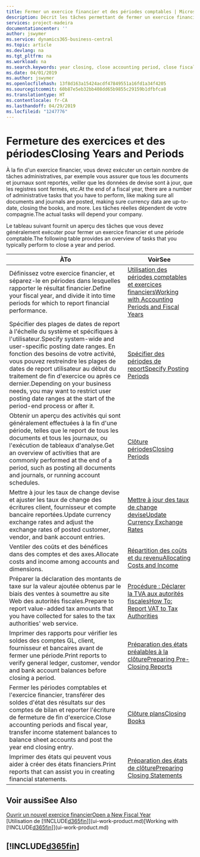 ```yaml
---
title: Fermer un exercice financier et des périodes comptables | Microsoft Docs
description: Décrit les tâches permettant de fermer un exercice financier ou une période comptable, par exemple, en vérifiant que les documents et les journaux sont reportés et en vérifiant les soldes bancaires.
services: project-madeira
documentationcenter: ''
author: jswymer
ms.service: dynamics365-business-central
ms.topic: article
ms.devlang: na
ms.tgt_pltfrm: na
ms.workload: na
ms.search.keywords: year closing, close accounting period, close fiscal year, bank account detailed trial balance
ms.date: 04/01/2019
ms.author: jswymer
ms.openlocfilehash: 13f8d163a15424acdf47849551a16fd1a34f4205
ms.sourcegitcommit: 60b87e5eb32bb408dd65b9855c29159b1dfbfca8
ms.translationtype: HT
ms.contentlocale: fr-CA
ms.lasthandoff: 04/29/2019
ms.locfileid: "1247776"
---
```

# <a name="closing-years-and-periods"></a><span data-ttu-id="a7a4c-103">Fermeture des exercices et des périodes</span><span class="sxs-lookup"><span data-stu-id="a7a4c-103">Closing Years and Periods</span></span>
<span data-ttu-id="a7a4c-104">À la fin d'un exercice financier, vous devez exécuter un certain nombre de tâches administratives, par exemple vous assurer que tous les documents et journaux sont reportés, veiller que les données de devise sont à jour, que les registres sont fermés, etc.</span><span class="sxs-lookup"><span data-stu-id="a7a4c-104">At the end of a fiscal year, there are a number of administrative tasks that you have to perform, like making sure all documents and journals are posted, making sure currency data are up-to-date, closing the books, and more.</span></span> <span data-ttu-id="a7a4c-105">Les tâches réelles dépendent de votre compagnie.</span><span class="sxs-lookup"><span data-stu-id="a7a4c-105">The actual tasks will depend your company.</span></span>

<span data-ttu-id="a7a4c-106">Le tableau suivant fournit un aperçu des tâches que vous devez généralement exécuter pour fermer un exercice financier et une période comptable.</span><span class="sxs-lookup"><span data-stu-id="a7a4c-106">The following table provides an overview of tasks that you typically perform to close a year and period.</span></span>

| <span data-ttu-id="a7a4c-107">À</span><span class="sxs-lookup"><span data-stu-id="a7a4c-107">To</span></span> | <span data-ttu-id="a7a4c-108">Voir</span><span class="sxs-lookup"><span data-stu-id="a7a4c-108">See</span></span> |
| --- | --- |
| <span data-ttu-id="a7a4c-109">Définissez votre exercice financier, et séparez-le en périodes dans lesquelles rapporter le résultat financier.</span><span class="sxs-lookup"><span data-stu-id="a7a4c-109">Define your fiscal year, and divide it into time periods for which to report financial performance.</span></span> | [<span data-ttu-id="a7a4c-110">Utilisation des périodes comptables et exercices financiers</span><span class="sxs-lookup"><span data-stu-id="a7a4c-110">Working with Accounting Periods and Fiscal Years</span></span>](finance-accounting-periods-and-fiscal-years.md)|
| <span data-ttu-id="a7a4c-111">Spécifier des plages de dates de report à l'échelle du système et spécifiques à l'utilisateur.</span><span class="sxs-lookup"><span data-stu-id="a7a4c-111">Specify system-wide and user-specific posting date ranges.</span></span> <span data-ttu-id="a7a4c-112">En fonction des besoins de votre activité, vous pouvez restreindre les plages de dates de report utilisateur au début du traitement de fin d'exercice ou après ce dernier.</span><span class="sxs-lookup"><span data-stu-id="a7a4c-112">Depending on your business needs, you may want to restrict user posting date ranges at the start of the period-end process or after it.</span></span> |[<span data-ttu-id="a7a4c-113">Spécifier des périodes de report</span><span class="sxs-lookup"><span data-stu-id="a7a4c-113">Specify Posting Periods</span></span>](finance-how-specify-posting-periods.md) |
| <span data-ttu-id="a7a4c-114">Obtenir un aperçu des activités qui sont généralement effectuées à la fin d'une période, telles que le report de tous les documents et tous les journaux, ou l'exécution de tableaux d'analyse.</span><span class="sxs-lookup"><span data-stu-id="a7a4c-114">Get an overview of activities that are commonly performed at the end of a period, such as posting all documents and journals, or running account schedules.</span></span> |[<span data-ttu-id="a7a4c-115">Clôture périodes</span><span class="sxs-lookup"><span data-stu-id="a7a4c-115">Closing Periods</span></span>](year-how-complete-period-end-processes.md) |
| <span data-ttu-id="a7a4c-116">Mettre à jour les taux de change devise et ajuster les taux de change des écritures client, fournisseur et compte bancaire reportées.</span><span class="sxs-lookup"><span data-stu-id="a7a4c-116">Update currency exchange rates and adjust the exchange rates of posted customer, vendor, and bank account entries.</span></span> |[<span data-ttu-id="a7a4c-117">Mettre à jour des taux de change devise</span><span class="sxs-lookup"><span data-stu-id="a7a4c-117">Update Currency Exchange Rates</span></span>](finance-how-update-currencies.md) |
| <span data-ttu-id="a7a4c-118">Ventiler des coûts et des bénéfices dans des comptes et des axes.</span><span class="sxs-lookup"><span data-stu-id="a7a4c-118">Allocate costs and income among accounts and dimensions.</span></span> |[<span data-ttu-id="a7a4c-119">Répartition des coûts et du revenu</span><span class="sxs-lookup"><span data-stu-id="a7a4c-119">Allocating Costs and Income</span></span>](year-allocate-costs-income.md) |
| <span data-ttu-id="a7a4c-120">Préparer la déclaration des montants de taxe sur la valeur ajoutée obtenus par le biais des ventes à soumettre au site Web des autorités fiscales.</span><span class="sxs-lookup"><span data-stu-id="a7a4c-120">Prepare to report value-added tax amounts that you have collected for sales to the tax authorities' web service.</span></span> |[<span data-ttu-id="a7a4c-121">Procédure : Déclarer la TVA aux autorités fiscales</span><span class="sxs-lookup"><span data-stu-id="a7a4c-121">How To: Report VAT to Tax Authorities</span></span>](finance-how-report-vat.md)|
| <span data-ttu-id="a7a4c-122">Imprimer des rapports pour vérifier les soldes des comptes GL, client, fournisseur et bancaires avant de fermer une période.</span><span class="sxs-lookup"><span data-stu-id="a7a4c-122">Print reports to verify general ledger, customer, vendor and bank account balances before closing a period.</span></span> |[<span data-ttu-id="a7a4c-123">Préparation des états préalables à la clôture</span><span class="sxs-lookup"><span data-stu-id="a7a4c-123">Preparing Pre-Closing Reports</span></span>](year-prepare-preclose-reports.md) |
| <span data-ttu-id="a7a4c-124">Fermer les périodes comptables et l'exercice financier, transférer des soldes d'état des résultats sur des comptes de bilan et reporter l'écriture de fermeture de fin d'exercice.</span><span class="sxs-lookup"><span data-stu-id="a7a4c-124">Close accounting periods and fiscal year, transfer income statement balances to balance sheet accounts and post the year end closing entry.</span></span> |[<span data-ttu-id="a7a4c-125">Clôture plans</span><span class="sxs-lookup"><span data-stu-id="a7a4c-125">Closing Books</span></span>](year-close-books.md) |
| <span data-ttu-id="a7a4c-126">Imprimer des états qui peuvent vous aider à créer des états financiers.</span><span class="sxs-lookup"><span data-stu-id="a7a4c-126">Print reports that can assist you in creating financial statements.</span></span> |[<span data-ttu-id="a7a4c-127">Préparation des états de clôture</span><span class="sxs-lookup"><span data-stu-id="a7a4c-127">Preparing Closing Statements</span></span>](year-prepare-close-statement.md) |

## <a name="see-also"></a><span data-ttu-id="a7a4c-128">Voir aussi</span><span class="sxs-lookup"><span data-stu-id="a7a4c-128">See Also</span></span>
[<span data-ttu-id="a7a4c-129">Ouvrir un nouvel exercice financier</span><span class="sxs-lookup"><span data-stu-id="a7a4c-129">Open a New Fiscal Year</span></span>](finance-how-open-new-fiscal-year.md)  
<span data-ttu-id="a7a4c-130">[Utilisation de [!INCLUDE[d365fin](includes/d365fin_md.md)]](ui-work-product.md)</span><span class="sxs-lookup"><span data-stu-id="a7a4c-130">[Working with [!INCLUDE[d365fin](includes/d365fin_md.md)]](ui-work-product.md)</span></span>

## [!INCLUDE[d365fin](includes/free_trial_md.md)]  
 
